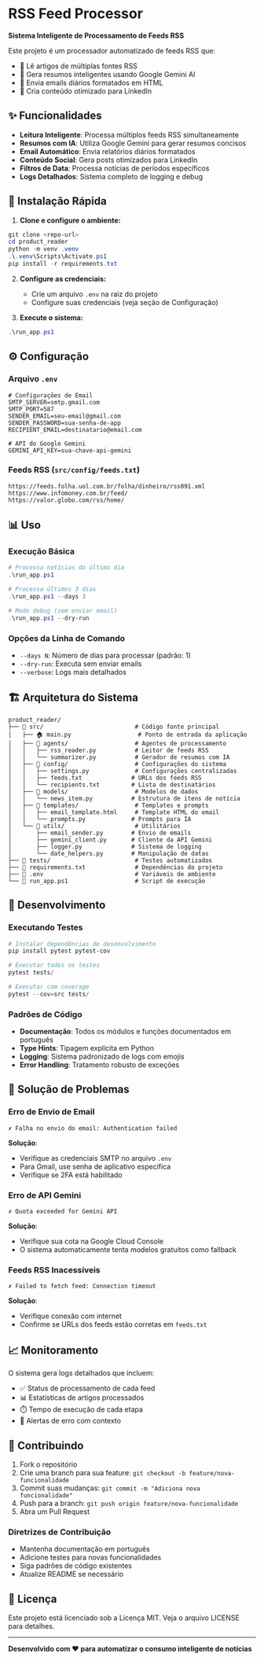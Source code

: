 # RSS Feed Processor

**Sistema Inteligente de Processamento de Feeds RSS**

Este projeto é um processador automatizado de feeds RSS que:
- 📰 Lê artigos de múltiplas fontes RSS
- 🤖 Gera resumos inteligentes usando Google Gemini AI
- 📧 Envia emails diários formatados em HTML
- 📱 Cria conteúdo otimizado para LinkedIn

## ✨ Funcionalidades

- **Leitura Inteligente**: Processa múltiplos feeds RSS simultaneamente
- **Resumos com IA**: Utiliza Google Gemini para gerar resumos concisos
- **Email Automático**: Envia relatórios diários formatados
- **Conteúdo Social**: Gera posts otimizados para LinkedIn
- **Filtros de Data**: Processa notícias de períodos específicos
- **Logs Detalhados**: Sistema completo de logging e debug

## 🚀 Instalação Rápida

1. **Clone e configure o ambiente:**
```powershell
git clone <repo-url>
cd product_reader
python -m venv .venv
.\.venv\Scripts\Activate.ps1
pip install -r requirements.txt
```

2. **Configure as credenciais:**
   - Crie um arquivo `.env` na raiz do projeto
   - Configure suas credenciais (veja seção de Configuração)

3. **Execute o sistema:**
```powershell
.\run_app.ps1
```

## ⚙️ Configuração

### Arquivo `.env`
```env
# Configurações de Email
SMTP_SERVER=smtp.gmail.com
SMTP_PORT=587
SENDER_EMAIL=seu-email@gmail.com
SENDER_PASSWORD=sua-senha-de-app
RECIPIENT_EMAIL=destinatario@email.com

# API do Google Gemini
GEMINI_API_KEY=sua-chave-api-gemini
```

### Feeds RSS (`src/config/feeds.txt`)
```
https://feeds.folha.uol.com.br/folha/dinheiro/rss091.xml
https://www.infomoney.com.br/feed/
https://valor.globo.com/rss/home/
```

## 📊 Uso

### Execução Básica
```powershell
# Processa notícias do último dia
.\run_app.ps1

# Processa últimos 3 dias
.\run_app.ps1 --days 3

# Modo debug (sem enviar email)
.\run_app.ps1 --dry-run
```

### Opções da Linha de Comando
- `--days N`: Número de dias para processar (padrão: 1)
- `--dry-run`: Executa sem enviar emails
- `--verbose`: Logs mais detalhados

## 🏗️ Arquitetura do Sistema

```
product_reader/
├── 📁 src/                          # Código fonte principal
│   ├── 🏠 main.py                   # Ponto de entrada da aplicação
│   ├── 📁 agents/                   # Agentes de processamento
│   │   ├── rss_reader.py           # Leitor de feeds RSS
│   │   └── summarizer.py           # Gerador de resumos com IA
│   ├── 📁 config/                   # Configurações do sistema
│   │   ├── settings.py             # Configurações centralizadas
│   │   ├── feeds.txt              # URLs dos feeds RSS
│   │   └── recipients.txt         # Lista de destinatários
│   ├── 📁 models/                   # Modelos de dados
│   │   └── news_item.py           # Estrutura de itens de notícia
│   ├── 📁 templates/                # Templates e prompts
│   │   ├── email_template.html     # Template HTML do email
│   │   └── prompts.py             # Prompts para IA
│   └── 📁 utils/                    # Utilitários
│       ├── email_sender.py        # Envio de emails
│       ├── gemini_client.py       # Cliente da API Gemini
│       ├── logger.py              # Sistema de logging
│       └── date_helpers.py        # Manipulação de datas
├── 📁 tests/                        # Testes automatizados
├── 📄 requirements.txt              # Dependências do projeto
├── 📄 .env                          # Variáveis de ambiente
└── 📄 run_app.ps1                   # Script de execução

```

## 🔧 Desenvolvimento

### Executando Testes
```powershell
# Instalar dependências de desenvolvimento
pip install pytest pytest-cov

# Executar todos os testes
pytest tests/

# Executar com coverage
pytest --cov=src tests/
```

### Padrões de Código
- **Documentação**: Todos os módulos e funções documentados em português
- **Type Hints**: Tipagem explícita em Python
- **Logging**: Sistema padronizado de logs com emojis
- **Error Handling**: Tratamento robusto de exceções

## 🐛 Solução de Problemas

### Erro de Envio de Email
```
✗ Falha no envio do email: Authentication failed
```
**Solução**: 
- Verifique as credenciais SMTP no arquivo `.env`
- Para Gmail, use senha de aplicativo específica
- Verifique se 2FA está habilitado

### Erro de API Gemini
```
✗ Quota exceeded for Gemini API
```
**Solução**: 
- Verifique sua cota na Google Cloud Console
- O sistema automaticamente tenta modelos gratuitos como fallback

### Feeds RSS Inacessíveis
```
✗ Failed to fetch feed: Connection timeout
```
**Solução**: 
- Verifique conexão com internet
- Confirme se URLs dos feeds estão corretas em `feeds.txt`

## 📈 Monitoramento

O sistema gera logs detalhados que incluem:
- ✅ Status de processamento de cada feed
- 📊 Estatísticas de artigos processados
- ⏱️ Tempo de execução de cada etapa
- 🚨 Alertas de erro com contexto

## 🤝 Contribuindo

1. Fork o repositório
2. Crie uma branch para sua feature: `git checkout -b feature/nova-funcionalidade`
3. Commit suas mudanças: `git commit -m "Adiciona nova funcionalidade"`
4. Push para a branch: `git push origin feature/nova-funcionalidade`
5. Abra um Pull Request

### Diretrizes de Contribuição
- Mantenha documentação em português
- Adicione testes para novas funcionalidades
- Siga padrões de código existentes
- Atualize README se necessário

## 📄 Licença

Este projeto está licenciado sob a Licença MIT. Veja o arquivo LICENSE para detalhes.

---

**Desenvolvido com ❤️ para automatizar o consumo inteligente de notícias**